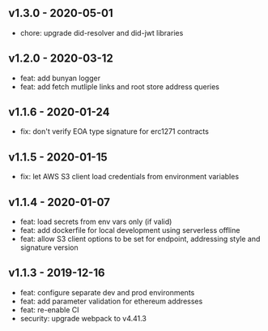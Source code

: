 ## v1.3.0 - 2020-05-01
* chore: upgrade did-resolver and did-jwt libraries

## v1.2.0 - 2020-03-12
* feat: add bunyan logger
* feat: add fetch mutliple links and root store address queries

## v1.1.6 - 2020-01-24
* fix: don't verify EOA type signature for erc1271 contracts

## v1.1.5 - 2020-01-15
* fix: let AWS S3 client load credentials from environment variables

## v1.1.4 - 2020-01-07
* feat: load secrets from env vars only (if valid)
* feat: add dockerfile for local development using serverless offline
* feat: allow S3 client options to be set for endpoint, addressing style and signature version

## v1.1.3 - 2019-12-16
* feat: configure separate dev and prod environments
* feat: add parameter validation for ethereum addresses
* feat: re-enable CI
* security: upgrade webpack to v4.41.3
